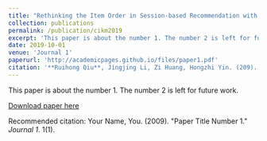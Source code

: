 ```yaml
---
title: "Rethinking the Item Order in Session-based Recommendation with Graph Neural Networks"
collection: publications
permalink: /publication/cikm2019
excerpt: 'This paper is about the number 1. The number 2 is left for future work.'
date: 2019-10-01
venue: 'Journal 1'
paperurl: 'http://academicpages.github.io/files/paper1.pdf'
citation: '**Ruihong Qiu**, Jingjing Li, Zi Huang, Hongzhi Yin. (209). &quot;Paper Title Number 1.&quot; <i>Journal 1</i>. 1(1).'
---
```

This paper is about the number 1. The number 2 is left for future work.

[Download paper here](http://academicpages.github.io/files/paper1.pdf)

Recommended citation: Your Name, You. (2009). "Paper Title Number 1." <i>Journal 1</i>. 1(1).
